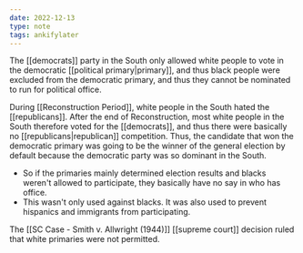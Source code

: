 ```yaml
---
date: 2022-12-13
type: note
tags: ankifylater
---
```


The [[democrats]] party in the South only allowed white people to vote in the democratic [[political primary|primary]], and thus black people were excluded from the democratic primary, and thus they cannot be nominated to run for political office.

During [[Reconstruction Period]], white people in the South hated the [[republicans]]. After the end of Reconstruction, most white people in the South therefore voted for the [[democrats]], and thus there were basically no [[republicans|republican]] competition. Thus, the candidate that won the democratic primary was going to be the winner of the general election by default because the democratic party was so dominant in the South.
- So if the primaries mainly determined election results and blacks weren't allowed to participate, they basically have no say in who has office.
- This wasn't only used against blacks. It was also used to prevent hispanics and immigrants from participating.

The [[SC Case - Smith v. Allwright (1944)]] [[supreme court]] decision ruled that white primaries were not permitted.
